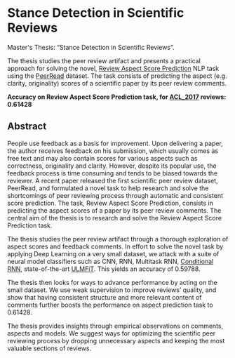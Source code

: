 # Stance Detection in Scientific Reviews

Master's Thesis: “Stance Detection in Scientific Reviews”.

The thesis studies the peer review artifact and presents a practical approach for solving the novel, [Review Aspect Score Prediction](https://arxiv.org/abs/1804.09635) NLP task using the [PeerRead](https://github.com/allenai/PeerRead) dataset. The task consists of predicting the aspect (e.g. clarity, originality) scores of a scientific paper by its peer review comments.

**Accuracy on Review Aspect Score Prediction task, for [ACL_2017](https://github.com/allenai/PeerRead/tree/master/data/acl_2017) reviews: 0.61428**


## Abstract

People use feedback as a basis for improvement. Upon delivering a paper, the author receives feedback on his submission, which usually comes as free text and may also contain scores for various aspects such as correctness, originality and clarity. However, despite its popular use, the feedback process is time consuming and tends to be biased towards the reviewer. A recent paper released the first scientific peer review dataset, PeerRead, and formulated a novel task to help research and solve the shortcomings of peer reviewing process through automatic and consistent score prediction. The task, Review Aspect Score Prediction, consists in predicting the aspect scores of a paper by its peer review comments. The central aim of the thesis is to research and solve the Review Aspect Score Prediction task.

The thesis studies the peer review artifact through a thorough exploration of aspect scores and feedback comments. In effort to solve the novel task by applying Deep Learning on a very small dataset, we attack with a suite of neural model classifiers such as CNN, RNN, Multitask RNN, [Conditional RNN](https://arxiv.org/abs/1606.05464), state-of-the-art [ULMFiT](https://arxiv.org/abs/1801.06146). This yields an accuracy of 0.59788.

The thesis then looks for ways to advance performance by acting on the small dataset. We use weak supervision to improve reviews’ quality, and show that having consistent structure and more relevant content of comments further boosts the performance on aspect prediction task to 0.61428.

The thesis provides insights through empirical observations on comments, aspects and models. We suggest ways for optimizing the scientific peer reviewing process by dropping unnecessary aspects and keeping the most valuable sections of reviews.
